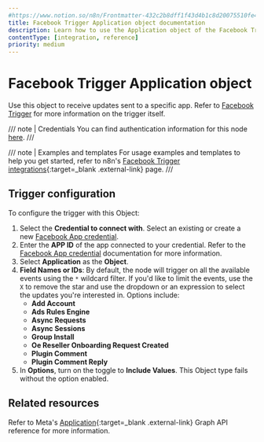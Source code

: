 ```yaml
---
#https://www.notion.so/n8n/Frontmatter-432c2b8dff1f43d4b1c8d20075510fe4
title: Facebook Trigger Application object documentation
description: Learn how to use the Application object of the Facebook Trigger node in n8n. Follow technical documentation to integrate the Facebook Trigger node's Application object into your workflows.
contentType: [integration, reference]
priority: medium
---
```


# Facebook Trigger Application object

Use this object to receive updates sent to a specific app. Refer to [Facebook Trigger](/integrations/builtin/trigger-nodes/n8n-nodes-base.facebooktrigger/) for more information on the trigger itself.

/// note | Credentials
You can find authentication information for this node [here](/integrations/builtin/credentials/facebookapp/).
///

///  note  | Examples and templates
For usage examples and templates to help you get started, refer to n8n's [Facebook Trigger integrations](https://n8n.io/integrations/facebook-trigger/){:target=_blank .external-link} page.
///

## Trigger configuration

To configure the trigger with this Object:

1. Select the **Credential to connect with**. Select an existing or create a new [Facebook App credential](/integrations/builtin/credentials/facebookapp/).
1. Enter the **APP ID** of the app connected to your credential. Refer to the [Facebook App credential](/integrations/builtin/credentials/facebookapp/) documentation for more information.
1. Select **Application** as the **Object**.
1. **Field Names or IDs**: By default, the node will trigger on all the available events using the `*` wildcard filter. If you'd like to limit the events, use the `X` to remove the star and use the dropdown or an expression to select the updates you're interested in. Options include:
    * **Add Account**
    * **Ads Rules Engine**
    * **Async Requests**
    * **Async Sessions**    
    * **Group Install**
    * **Oe Reseller Onboarding Request Created**
    * **Plugin Comment**
    * **Plugin Comment Reply**
1. In **Options**, turn on the toggle to **Include Values**. This Object type fails without the option enabled.

## Related resources

Refer to Meta's [Application](https://developers.facebook.com/docs/graph-api/webhooks/reference/application/){:target=_blank .external-link} Graph API reference for more information.
